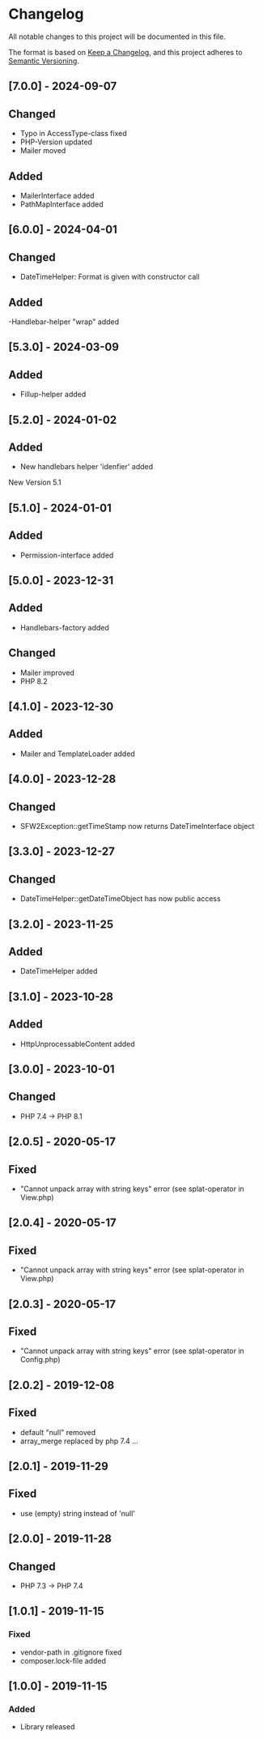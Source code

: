 # Changelog
All notable changes to this project will be documented in this file.

The format is based on [Keep a Changelog](https://keepachangelog.com/en/1.0.0/),
and this project adheres to [Semantic Versioning](https://semver.org/spec/v2.0.0.html).

## [7.0.0] - 2024-09-07
## Changed 
- Typo in AccessType-class fixed
- PHP-Version updated
- Mailer moved 
## Added
- MailerInterface added
- PathMapInterface added

## [6.0.0] - 2024-04-01
## Changed 
- DateTimeHelper: Format is given with constructor call
## Added
-Handlebar-helper "wrap" added

## [5.3.0] - 2024-03-09
## Added
- Fillup-helper added

## [5.2.0] - 2024-01-02
## Added
- New handlebars helper 'idenfier' added

New Version 5.1

## [5.1.0] - 2024-01-01
## Added
- Permission-interface added

## [5.0.0] - 2023-12-31
## Added
- Handlebars-factory added

## Changed
- Mailer improved
- PHP 8.2

## [4.1.0] - 2023-12-30
## Added
- Mailer and TemplateLoader added

## [4.0.0] - 2023-12-28
## Changed 
- SFW2Exception::getTimeStamp now returns DateTimeInterface object

## [3.3.0] - 2023-12-27
## Changed
- DateTimeHelper::getDateTimeObject has now public access

## [3.2.0] - 2023-11-25
## Added
- DateTimeHelper added

## [3.1.0] - 2023-10-28
## Added
- HttpUnprocessableContent added

## [3.0.0] - 2023-10-01
## Changed
- PHP 7.4 -> PHP 8.1

## [2.0.5] - 2020-05-17
## Fixed
- "Cannot unpack array with string keys" error (see splat-operator in View.php)

## [2.0.4] - 2020-05-17
## Fixed
- "Cannot unpack array with string keys" error (see splat-operator in View.php)

## [2.0.3] - 2020-05-17
## Fixed
- "Cannot unpack array with string keys" error (see splat-operator in Config.php)

## [2.0.2] - 2019-12-08
## Fixed
- default "null" removed
- array_merge replaced by php 7.4 ...

## [2.0.1] - 2019-11-29
## Fixed
- use (empty) string instead of 'null'

## [2.0.0] - 2019-11-28
## Changed
- PHP 7.3 -> PHP 7.4

## [1.0.1] - 2019-11-15
### Fixed
- vendor-path in .gitignore fixed
- composer.lock-file added

## [1.0.0] - 2019-11-15
### Added
- Library released
